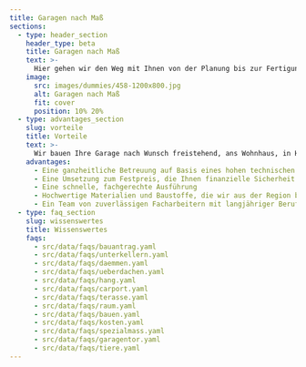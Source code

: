 ```yaml
---
title: Garagen nach Maß
sections:
  - type: header_section
    header_type: beta
    title: Garagen nach Maß
    text: >-
      Hier gehen wir den Weg mit Ihnen von der Planung bis zur Fertigung. Dabei lösen wir mit Ihnen jede technische Herausforderung und binden bestehende Pläne – zum Beispiel vom Architekten – gerne ein.
    image:
      src: images/dummies/458-1200x800.jpg
      alt: Garagen nach Maß
      fit: cover
      position: 10% 20%
  - type: advantages_section
    slug: vorteile
    title: Vorteile
    text: >-
      Wir bauen Ihre Garage nach Wunsch freistehend, ans Wohnhaus, in Hanglage, mit Eingangsüberdachung oder als Carport. Besonderen örtliche Gegebenheiten stellen wir uns und passen Ihre Garage an Nischen, Ecken und schräge Grundstücksgrenzen an. Auch eine überhohe Einfahrtshöhe oder die Notwendigkeit der Überfahrt können wir berücksichtigen und umsetzen.
    advantages:
      - Eine ganzheitliche Betreuung auf Basis eines hohen technischen Know-Hows und langer Erfahrung in Bezug auf Machbarkeit von technische Sonderlösungen
      - Eine Umsetzung zum Festpreis, die Ihnen finanzielle Sicherheit gibt
      - Eine schnelle, fachgerechte Ausführung
      - Hochwertige Materialien und Baustoffe, die wir aus der Region beziehen
      - Ein Team von zuverlässigen Facharbeitern mit langjähriger Berufserfahrung
  - type: faq_section
    slug: wissenswertes
    title: Wissenswertes
    faqs:
      - src/data/faqs/bauantrag.yaml
      - src/data/faqs/unterkellern.yaml
      - src/data/faqs/daemmen.yaml
      - src/data/faqs/ueberdachen.yaml
      - src/data/faqs/hang.yaml
      - src/data/faqs/carport.yaml
      - src/data/faqs/terasse.yaml
      - src/data/faqs/raum.yaml
      - src/data/faqs/bauen.yaml
      - src/data/faqs/kosten.yaml
      - src/data/faqs/spezialmass.yaml
      - src/data/faqs/garagentor.yaml
      - src/data/faqs/tiere.yaml
---
```

